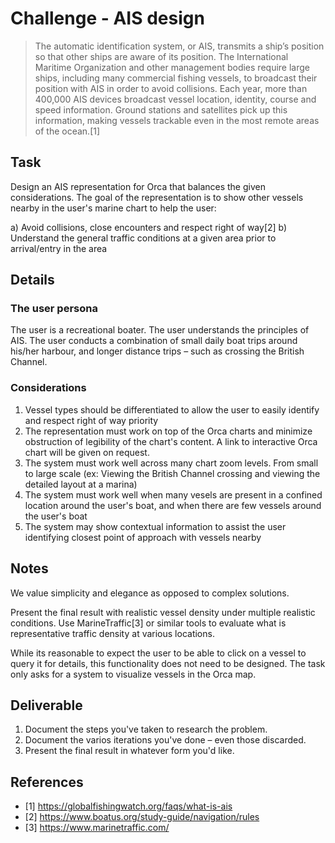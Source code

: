Challenge - AIS design
=====

> The automatic identification system, or AIS, transmits a ship’s position so that other ships are aware of its position. The International Maritime Organization and other management bodies require large ships, including many commercial fishing vessels, to broadcast their position with AIS in order to avoid collisions. Each year, more than 400,000 AIS devices broadcast vessel location, identity, course and speed information. Ground stations and satellites pick up this information, making vessels trackable even in the most remote areas of the ocean.[1]


Task
-----

Design an AIS representation for Orca that balances the given considerations. The goal of the representation is to show other vessels nearby in the user's marine chart to help the user:

a) Avoid collisions, close encounters and respect right of way[2]
b) Understand the general traffic conditions at a given area prior to arrival/entry in the area

Details
-----

### The user persona

The user is a recreational boater. The user understands the principles of AIS. The user conducts a combination of small daily boat trips around his/her harbour, and longer distance trips – such as crossing the British Channel.

### Considerations

1. Vessel types should be differentiated to allow the user to easily identify and respect right of way priority
2. The representation must work on top of the Orca charts and minimize obstruction of legibility of the chart's content. A link to interactive Orca chart will be given on request. 
3. The system must work well across many chart zoom levels. From small to large scale (ex: Viewing the British Channel crossing and viewing the detailed layout at a marina)
4. The system must work well when many vesels are present in a confined location around the user's boat, and when there are few vessels around the user's boat
5. The system may show contextual information to assist the user identifying closest point of approach with vessels nearby


Notes
-----

We value simplicity and elegance as opposed to complex solutions.

Present the final result with realistic vessel density under multiple realistic conditions. Use MarineTraffic[3] or similar tools to evaluate what is representative traffic density at various locations. 

While its reasonable to expect the user to be able to click on a vessel to query it for details, this functionality does not need to be designed. The task only asks for a system to visualize vessels in the Orca map.


Deliverable
-----

1. Document the steps you've taken to research the problem.
2. Document the varios iterations you've done – even those discarded.
3. Present the final result in whatever form you'd like.


References
-----

- [1] https://globalfishingwatch.org/faqs/what-is-ais
- [2] https://www.boatus.org/study-guide/navigation/rules
- [3] https://www.marinetraffic.com/
